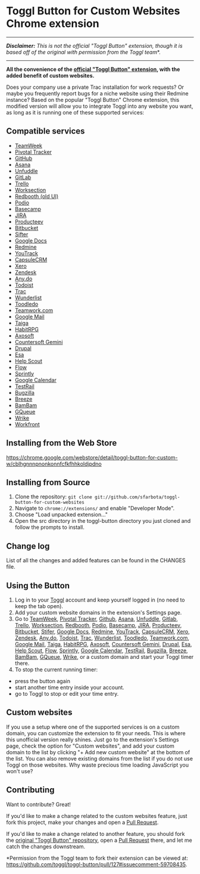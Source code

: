 # Toggl Button for Custom Websites Chrome extension

-----

*__Disclaimer:__ This is not the official "Toggl Button" extension, though it is based off of the original with permission from the Toggl team**.

-----

__All the convenience of the [official "Toggl Button" extension][96], with the added benefit of custom websites.__

Does your company use a private Trac installation for work requests? Or maybe you frequently report bugs for a niche website using their Redmine instance?
Based on the popular "Toggl Button" Chrome extension, this modified version will allow you to integrate Toggl into any website you want, as long as it is running one of these supported services:

## Compatible services
  - [TeamWeek][2]
  - [Pivotal Tracker][3]
  - [GitHub][4]
  - [Asana][5]
  - [Unfuddle][6]
  - [GitLab][7]
  - [Trello][8]
  - [Worksection][9]
  - [Redbooth (old UI)][10]
  - [Podio][11]
  - [Basecamp][12]
  - [JIRA][13]
  - [Producteev][14]
  - [Bitbucket][15]
  - [Sifter][16]
  - [Google Docs][17]
  - [Redmine][18]
  - [YouTrack][19]
  - [CapsuleCRM][20]
  - [Xero][21]
  - [Zendesk][22]
  - [Any.do][23]
  - [Todoist][24]
  - [Trac][25]
  - [Wunderlist][26]
  - [Toodledo][27]
  - [Teamwork.com][28]
  - [Google Mail][29]
  - [Taiga][30]
  - [HabitRPG][31]
  - [Axosoft][32]
  - [Countersoft Gemini][33]
  - [Drupal][34]
  - [Esa][35]
  - [Help Scout][36]
  - [Flow][37]
  - [Sprintly][38]
  - [Google Calendar][39]
  - [TestRail][40]
  - [Bugzilla][41]
  - [Breeze][42]
  - [BamBam][43]
  - [GQueue][44]
  - [Wrike][45]
  - [Workfront][46]
  
## Installing from the Web Store

https://chrome.google.com/webstore/detail/toggl-button-for-custom-w/cblhgnnnpnonkonnfcfkfhhkoldjpdno

## Installing from Source

1.  Clone the repository: `git clone git://github.com/sfarbota/toggl-button-for-custom-websites`
2.  Navigate to `chrome://extensions/` and enable "Developer Mode".
3.  Choose "Load unpacked extension..."
4.  Open the src directory in the toggl-button directory you just cloned and follow the prompts to install.

## Change log

List of all the changes and added features can be found in the CHANGES file.

## Using the Button
1.  Log in to your [Toggl][1] account and keep yourself logged in (no need to keep the tab open).
2.  Add your custom website domains in the extension's Settings page.
3.  Go to [TeamWeek][2], [Pivotal Tracker][3], [Github][4], [Asana][5], [Unfuddle][6], [Gitlab][7],
[Trello][8], [Worksection][9], [Redbooth][10], [Podio][11], [Basecamp][12], [JIRA][13], [Producteev][14],
[Bitbucket][15], [Stifer][16], [Google Docs][17], [Redmine][18], [YouTrack][19], [CapsuleCRM][20],
[Xero][21], [Zendesk][22], [Any.do][23], [Todoist][24], [Trac][25], [Wunderlist][26], [Toodledo][27],
[Teamwork.com][28], [Google Mail][29], [Taiga][30], [HabitRPG][31], [Axosoft][32], [Countersoft Gemini][33], [Drupal][34], [Esa][35], [Help Scout][36], [Flow][37], [Sprintly][38], [Google Calendar][39], [TestRail][40], [Bugzilla][41], [Breeze][42], [BamBam][43], [GQueue][44], [Wrike][45], or a custom domain and start your Toggl timer there.
4.  To stop the current running timer:
  - press the button again
  - start another time entry inside your account.
  - go to Toggl to stop or edit your time entry.

## Custom websites
If you use a setup where one of the supported services is on a custom domain, you can customize the extension to fit your needs. This is where this unofficial version really shines. Just go to the extension's Settings page, check the option for "Custom websites", and add your custom domain to the list by clicking "+ Add new custom website" at the bottom of the list. You can also remove existing domains from the list if you do not use Toggl on those websites. Why waste precious time loading JavaScript you won't use?

## Contributing
Want to contribute? Great!

If you'd like to make a change related to the custom websites feature, just fork this project, make your changes and open a [Pull Request][98].

If you'd like to make a change related to another feature, you should fork the [original "Toggl Button" repository][96], open a [Pull Request][99] there, and let me catch the changes downstream.

*Permission from the Toggl team to fork their extension can be viewed at: https://github.com/toggl/toggl-button/pull/127#issuecomment-59708435.

[1]: https://www.toggl.com/
[2]: https://teamweek.com/
[3]: https://www.pivotaltracker.com/
[4]: https://github.com/
[5]: http://asana.com/
[6]: http://unfuddle.com/
[7]: https://gitlab.com/
[8]: https://trello.com/
[9]: http://worksection.com/
[10]: https://redbooth.com/
[11]: https://podio.com/
[12]: https://basecamp.com/
[13]: https://www.atlassian.com/software/jira
[14]: https://www.producteev.com/
[15]: https://www.bitbucket.org/
[16]: https://www.sifterapp.com/
[17]: https://docs.google.com/
[18]: http://www.redmine.org/
[19]: http://www.jetbrains.com/youtrack/
[20]: http://www.capsulecrm.com/
[21]: https://www.xero.com/
[22]: https://www.zendesk.com/
[23]: http://www.any.do/
[24]: https://todoist.com/
[25]: http://trac.edgewall.org/
[26]: https://www.wunderlist.com
[27]: https://www.toodledo.com/
[28]: https://www.teamwork.com/
[29]: https://mail.google.com
[30]: https://taiga.io/
[31]: https://habitrpg.com
[32]: https://www.axosoft.com
[33]: https://www.countersoft.com
[34]: https://www.drupal.org
[35]: https://esa.io
[36]: http://www.helpscout.net/
[37]: http://getflow.com/
[38]: https://sprint.ly
[39]: https://www.google.com/calendar
[40]: https://testrail.com
[41]: https://bugzilla.mozilla.org/
[42]: http://www.breeze.pm/
[43]: https://www.dobambam.com/
[44]: https://www.gqueues.com/
[45]: https://www.wrike.com/
[46]: http://www.workfront.com/
[96]: https://github.com/toggl/toggl-button
[98]: https://github.com/sfarbota/toggl-button-for-custom-websites/pulls
[99]: https://github.com/toggl/toggl-button/pulls

